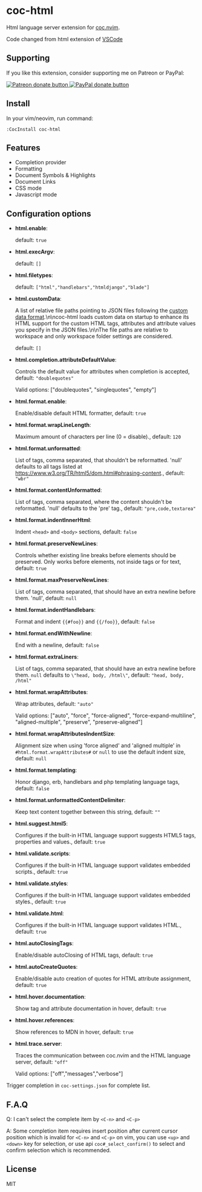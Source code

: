 # coc-html

Html language server extension for [coc.nvim](https://github.com/neoclide/coc.nvim).

Code changed from html extension of [VSCode](https://github.com/Microsoft/vscode/tree/master/extensions/html-language-features)

## Supporting

If you like this extension, consider supporting me on Patreon or PayPal:

<a href="https://www.patreon.com/chemzqm"><img src="https://c5.patreon.com/external/logo/become_a_patron_button.png" alt="Patreon donate button" /> </a>
<a href="https://www.paypal.com/paypalme/chezqm"><img src="https://werwolv.net/assets/paypal_banner.png" alt="PayPal donate button" /> </a>

## Install

In your vim/neovim, run command:

```
:CocInstall coc-html
```

## Features

- Completion provider
- Formatting
- Document Symbols & Highlights
- Document Links
- CSS mode
- Javascript mode

## Configuration options

- **html.enable**:

  default: `true`

- **html.execArgv**:

  default: `[]`

- **html.filetypes**:

  default: `["html","handlebars","htmldjango","blade"]`

- **html.customData**:

  A list of relative file paths pointing to JSON files following the [custom data format](https://github.com/microsoft/vscode-html-languageservice/blob/master/docs/customData.md).\n\ncoc-html loads custom data on startup to enhance its HTML support for the custom HTML tags, attributes and attribute values you specify in the JSON files.\n\nThe file paths are relative to workspace and only workspace folder settings are considered.

  default: `[]`

- **html.completion.attributeDefaultValue**:

  Controls the default value for attributes when completion is accepted, default: `"doublequotes"`

  Valid options: ["doublequotes", "singlequotes", "empty"]

- **html.format.enable**:

  Enable/disable default HTML formatter,  default: `true`

- **html.format.wrapLineLength**:

  Maximum amount of characters per line (0 = disable).,  default: `120`

- **html.format.unformatted**:

  List of tags, comma separated, that shouldn't be reformatted. 'null' defaults to all tags listed at https://www.w3.org/TR/html5/dom.html#phrasing-content.,  default: `"wbr"`

- **html.format.contentUnformatted**:

  List of tags, comma separated, where the content shouldn't be reformatted. 'null' defaults to the 'pre' tag.,  default: `"pre,code,textarea"`

- **html.format.indentInnerHtml**:

  Indent `<head>` and `<body>` sections, default: `false`

- **html.format.preserveNewLines**:

  Controls whether existing line breaks before elements should be preserved. Only works before elements, not inside tags or for text, default: `true`

- **html.format.maxPreserveNewLines**:

  List of tags, comma separated, that should have an extra newline before them. 'null',  default: `null`

- **html.format.indentHandlebars**:

  Format and indent `{{#foo}}` and `{{/foo}}`, default: `false`

- **html.format.endWithNewline**:

  End with a newline, default: `false`

- **html.format.extraLiners**:

  List of tags, comma separated, that should have an extra newline before them. `null` defaults to `\"head, body, /html\"`, default: `"head, body, /html"`

- **html.format.wrapAttributes**:

  Wrap attributes, default: `"auto"`

  Valid options: ["auto", "force", "force-aligned", "force-expand-multiline", "aligned-multiple", "preserve", "preserve-aligned"]

- **html.format.wrapAttributesIndentSize**:

  Alignment size when using 'force aligned' and 'aligned multiple' in `#html.format.wrapAttributes#` or `null` to use the default indent size, default: `null`

- **html.format.templating**:

  Honor django, erb, handlebars and php templating language tags, default: `false`

- **html.format.unformattedContentDelimiter**:

  Keep text content together between this string, default: `""`

- **html.suggest.html5**:

  Configures if the built-in HTML language support suggests HTML5 tags, properties and values.,  default: `true`

- **html.validate.scripts**:

  Configures if the built-in HTML language support validates embedded scripts.,  default: `true`

- **html.validate.styles**:

  Configures if the built-in HTML language support validates embedded styles.,  default: `true`

- **html.validate.html**:

  Configures if the built-in HTML language support validates HTML.,  default: `true`

- **html.autoClosingTags**:

  Enable/disable autoClosing of HTML tags, default: `true`

- **html.autoCreateQuotes**:

  Enable/disable auto creation of quotes for HTML attribute assignment, default:
  `true`

- **html.hover.documentation**:

  Show tag and attribute documentation in hover, default: `true`

- **html.hover.references**:

  Show references to MDN in hover, default: `true`

- **html.trace.server**:

  Traces the communication between coc.nvim and the HTML language server, default: `"off"`

  Valid options: ["off","messages","verbose"]

Trigger completion in `coc-settings.json` for complete list.

## F.A.Q

Q: I can't select the complete item by `<C-n>` and `<C-p>`

A: Some completion item requires insert position after current cursor position
which is invalid for `<C-n>` and `<C-p>` on vim, you can use `<up>` and `<down>`
key for selection, or use api `coc#_select_confirm()` to select and confirm
selection which is recommended.

## License

MIT
